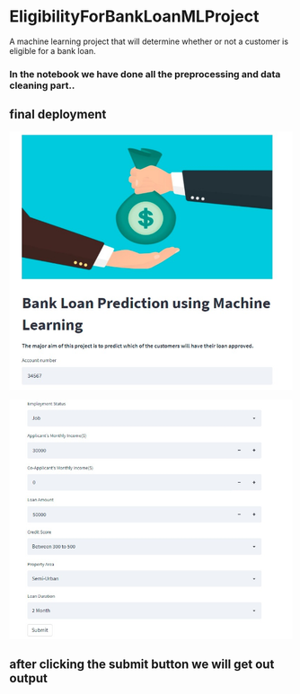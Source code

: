 # EligibilityForBankLoanMLProject
A machine learning project that will determine whether or not a customer is eligible for a bank loan.

### In the notebook we have done all the preprocessing and data cleaning part..

## final deployment
![alt text](pimg01.jpeg)


![alt text](pimg02.jpeg)

## after clicking the submit button we will get out output
